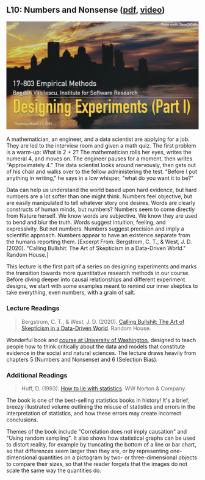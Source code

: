 ## L10: Numbers and Nonsense ([pdf](../slides/10-experiments-pt1.pdf), [video](https://youtu.be/HiCYuUUsa4A))

[![Lecture10-Experiments](../assets/images/10-experiments-1.jpg)](../slides/10-experiments-pt1.pdf)

A mathematician, an engineer, and a data scientist are applying for a job. They are led to the interview room and given a math quiz. The first problem is a warm-up: What is 2 + 2? The mathematician rolls her eyes, writes the numeral 4, and moves on. The engineer pauses for a moment, then writes "Approximately 4." The data scientist looks around nervously, then gets out of his chair and walks over to the fellow administering the test. "Before I put anything in writing," he says in a low whisper, "what do you want it to be?"

Data can help us understand the world based upon hard evidence, but hard numbers are a lot softer than one might think. Numbers feel objective, but are easily manipulated to tell whatever story one desires. Words are clearly constructs of human minds, but numbers? Numbers seem to come directly from Nature herself. We know words are subjective. We know they are used to bend and blur the truth. Words suggest intuition, feeling, and expressivity. But not numbers. Numbers suggest precision and imply a scientific approach. Numbers appear to have an existence separate from the humans reporting them.
[Excerpt From: Bergstrom, C. T., & West, J. D. (2020). "Calling Bullshit: The Art of Skepticism in a Data-Driven World." Random House.]

This lecture is the first part of a series on designing experiments and marks the transition towards more quantitative research methods in our course. Before diving deeper into causal relationships and different experiment designs, we start with some examples meant to remind our inner skeptics to take everything, even numbers, with a grain of salt. 

### Lecture Readings

> Bergstrom, C. T., & West, J. D. (2020). [Calling Bullshit: The Art of Skepticism in a Data-Driven World](https://www.penguinrandomhouse.com/books/563882/calling-bullshit-by-carl-t-bergstrom-and-jevin-d-west/). Random House.

Wonderful book and [course at University of Washington](https://www.callingbullshit.org), designed to teach people how to think critically about the data and models that constitute evidence in the social and natural sciences.
The lecture draws heavily from chapters 5 (Numbers and Nonsense) and 6 (Selection Bias).

### Additional Readings

> Huff, D. (1993). [How to lie with statistics](https://towardsdatascience.com/lessons-from-how-to-lie-with-statistics-57060c0d2f19). WW Norton & Company.

The book is one of the best-selling statistics books in history! It's a brief, breezy illustrated volume outlining the misuse of statistics and errors in the interpretation of statistics, and how these errors may create incorrect conclusions.

Themes of the book include "Correlation does not imply causation" and "Using random sampling". It also shows how statistical graphs can be used to distort reality, for example by truncating the bottom of a line or bar chart, so that differences seem larger than they are, or by representing one-dimensional quantities on a pictogram by two- or three-dimensional objects to compare their sizes, so that the reader forgets that the images do not scale the same way the quantities do.
